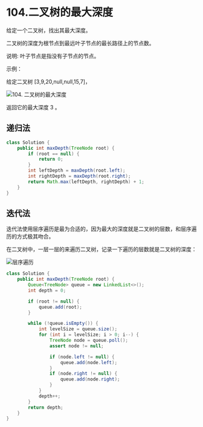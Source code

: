 # 104.二叉树的最大深度

给定一个二叉树，找出其最大深度。

二叉树的深度为根节点到最远叶子节点的最长路径上的节点数。

说明: 叶子节点是指没有子节点的节点。

示例：

给定二叉树 [3,9,20,null,null,15,7]，

![104. 二叉树的最大深度](https://img-blog.csdnimg.cn/20210203153031914.png)

返回它的最大深度 3 。



## 递归法

```java
class Solution {
    public int maxDepth(TreeNode root) {
        if (root == null) {
            return 0;
        }
        int leftDepth = maxDepth(root.left);
        int rightDepth = maxDepth(root.right);
        return Math.max(leftDepth, rightDepth) + 1;
    }
}
```



## 迭代法

迭代法使用层序遍历是最为合适的，因为最大的深度就是二叉树的层数，和层序遍历的方式极其吻合。

在二叉树中，一层一层的来遍历二叉树，记录一下遍历的层数就是二叉树的深度：

![层序遍历](https://img-blog.csdnimg.cn/20200810193056585.png)



```java
class Solution {
    public int maxDepth(TreeNode root) {
        Queue<TreeNode> queue = new LinkedList<>();
        int depth = 0;

        if (root != null) {
            queue.add(root);
        }

        while (!queue.isEmpty()) {
            int levelSize = queue.size();
            for (int i = levelSize; i > 0; i--) {
                TreeNode node = queue.poll();
                assert node != null;

                if (node.left != null) {
                    queue.add(node.left);
                }
                if (node.right != null) {
                    queue.add(node.right);
                }
            }
            depth++;
        }
        return depth;
    }
}
```


